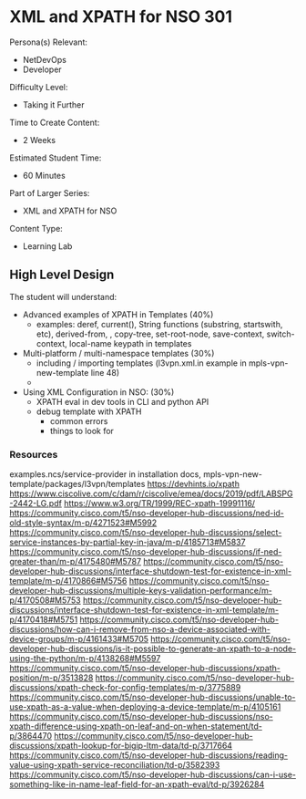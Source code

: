 # XML and XPATH for NSO 301

Persona(s) Relevant:

- NetDevOps
- Developer

Difficulty Level:

- Taking it Further

Time to Create Content:

- 2 Weeks

Estimated Student Time:

- 60 Minutes

Part of Larger Series:

- XML and XPATH for NSO

Content Type:

- Learning Lab

## High Level Design

The student will understand:

- Advanced examples of XPATH in Templates (40%)
    - examples: deref, current(), String functions (substring, startswith, etc), derived-from, , copy-tree, set-root-node, save-context, switch-context, local-name keypath in templates
- Multi-platform / multi-namespace templates (30%)
    - including / importing templates (l3vpn.xml.in example in mpls-vpn-new-template line 48)
    - 
- Using XML Configuration in NSO: (30%)
  - XPATH eval in dev tools in CLI and python API
  - debug template with XPATH
    - common errors
    - things to look for


### Resources
examples.ncs/service-provider in installation docs, mpls-vpn-new-template/packages/l3vpn/templates
https://devhints.io/xpath
https://www.ciscolive.com/c/dam/r/ciscolive/emea/docs/2019/pdf/LABSPG-2442-LG.pdf 
https://www.w3.org/TR/1999/REC-xpath-19991116/
https://community.cisco.com/t5/nso-developer-hub-discussions/ned-id-old-style-syntax/m-p/4271523#M5992
https://community.cisco.com/t5/nso-developer-hub-discussions/select-service-instances-by-partial-key-in-java/m-p/4185713#M5837
https://community.cisco.com/t5/nso-developer-hub-discussions/if-ned-greater-than/m-p/4175480#M5787
https://community.cisco.com/t5/nso-developer-hub-discussions/interface-shutdown-test-for-existence-in-xml-template/m-p/4170866#M5756
https://community.cisco.com/t5/nso-developer-hub-discussions/multiple-keys-validation-performance/m-p/4170508#M5753
https://community.cisco.com/t5/nso-developer-hub-discussions/interface-shutdown-test-for-existence-in-xml-template/m-p/4170418#M5751
https://community.cisco.com/t5/nso-developer-hub-discussions/how-can-i-remove-from-nso-a-device-associated-with-device-groups/m-p/4161433#M5705
https://community.cisco.com/t5/nso-developer-hub-discussions/is-it-possible-to-generate-an-xpath-to-a-node-using-the-python/m-p/4138268#M5597
https://community.cisco.com/t5/nso-developer-hub-discussions/xpath-position/m-p/3513828
https://community.cisco.com/t5/nso-developer-hub-discussions/xpath-check-for-config-templates/m-p/3775889
https://community.cisco.com/t5/nso-developer-hub-discussions/unable-to-use-xpath-as-a-value-when-deploying-a-device-template/m-p/4105161
https://community.cisco.com/t5/nso-developer-hub-discussions/nso-xpath-difference-using-xpath-on-leaf-and-on-when-statement/td-p/3864470
https://community.cisco.com/t5/nso-developer-hub-discussions/xpath-lookup-for-bigip-ltm-data/td-p/3717664
https://community.cisco.com/t5/nso-developer-hub-discussions/reading-value-using-xpath-service-reconciliation/td-p/3582393
https://community.cisco.com/t5/nso-developer-hub-discussions/can-i-use-something-like-in-name-leaf-field-for-an-xpath-eval/td-p/3926284